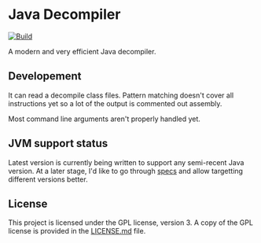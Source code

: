 # Java Decompiler

[![Build](https://github.com/Caellian/java-decompiler/workflows/Build/badge.svg)](https://github.com/Caellian/java-decompiler/actions?query=workflow%3A%22Build%22)

A modern and very efficient Java decompiler.

## Developement

It can read a decompile class files.
Pattern matching doesn't cover all instructions yet so a lot of the output is commented out assembly.

Most command line arguments aren't properly handled yet.

## JVM support status

Latest version is currently being written to support any semi-recent Java version.
At a later stage, I'd like to go through [specs](https://docs.oracle.com/javase/specs/) and allow targetting different versions better.

## License

This project is licensed under the GPL license, version 3.
A copy of the GPL license is provided in the [LICENSE.md](LICENSE.md) file.
